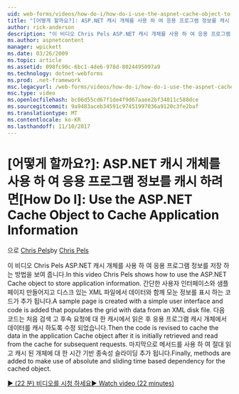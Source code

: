 ```yaml
---
uid: web-forms/videos/how-do-i/how-do-i-use-the-aspnet-cache-object-to-cache-application-information
title: "[어떻게 할까요?]: ASP.NET 캐시 개체를 사용 하 여 응용 프로그램 정보를 캐시 | Microsoft Docs"
author: rick-anderson
description: "이 비디오 Chris Pels ASP.NET 캐시 개체를 사용 하 여 응용 프로그램 정보를 저장 하는 방법을 보여 줍니다. 샘플 페이지를 사용 하는 간단한 사용자 인터페이스와 생성 됩니다는 중..."
ms.author: aspnetcontent
manager: wpickett
ms.date: 03/26/2009
ms.topic: article
ms.assetid: 098fc90c-6bc1-4de6-978d-8024495097a9
ms.technology: dotnet-webforms
ms.prod: .net-framework
msc.legacyurl: /web-forms/videos/how-do-i/how-do-i-use-the-aspnet-cache-object-to-cache-application-information
msc.type: video
ms.openlocfilehash: bc06d55cd67f1de4f9d67aaee2bf34811c588dce
ms.sourcegitcommit: 9a9483aceb34591c97451997036a9120c3fe2baf
ms.translationtype: MT
ms.contentlocale: ko-KR
ms.lasthandoff: 11/10/2017
---
```

<a name="how-do-i-use-the-aspnet-cache-object-to-cache-application-information"></a><span data-ttu-id="af778-104">[어떻게 할까요?]: ASP.NET 캐시 개체를 사용 하 여 응용 프로그램 정보를 캐시 하려면</span><span class="sxs-lookup"><span data-stu-id="af778-104">[How Do I]: Use the ASP.NET Cache Object to Cache Application Information</span></span>
====================
<span data-ttu-id="af778-105">으로 [Chris Pels](https://twitter.com/chrispels)</span><span class="sxs-lookup"><span data-stu-id="af778-105">by [Chris Pels](https://twitter.com/chrispels)</span></span>

<span data-ttu-id="af778-106">이 비디오 Chris Pels ASP.NET 캐시 개체를 사용 하 여 응용 프로그램 정보를 저장 하는 방법을 보여 줍니다.</span><span class="sxs-lookup"><span data-stu-id="af778-106">In this video Chris Pels shows how to use the ASP.NET Cache object to store application information.</span></span> <span data-ttu-id="af778-107">간단한 사용자 인터페이스와 샘플 페이지 만들어지고 디스크 있는 XML 파일에서 데이터와 함께 모눈 정보를 표시 하는 코드가 추가 됩니다.</span><span class="sxs-lookup"><span data-stu-id="af778-107">A sample page is created with a simple user interface and code is added that populates the grid with data from an XML disk file.</span></span> <span data-ttu-id="af778-108">다음 코드는 처음 검색 고 후속 요청에 대 한 캐시에서 읽은 후 응용 프로그램 캐시 개체에서 데이터를 캐시 하도록 수정 되었습니다.</span><span class="sxs-lookup"><span data-stu-id="af778-108">Then the code is revised to cache the data in the application Cache object after it is initially retrieved and read from the cache for subsequent requests.</span></span> <span data-ttu-id="af778-109">마지막으로 메서드를 사용 하 여 절대 읽고 캐시 된 개체에 대 한 시간 기반 종속성 슬라이딩 추가 됩니다.</span><span class="sxs-lookup"><span data-stu-id="af778-109">Finally, methods are added to make use of absolute and sliding time based dependency for the cached object.</span></span>

[<span data-ttu-id="af778-110">&#9654; (22 분) 비디오를 시청 하세요</span><span class="sxs-lookup"><span data-stu-id="af778-110">&#9654; Watch video (22 minutes)</span></span>](https://channel9.msdn.com/Blogs/ASP-NET-Site-Videos/how-do-i-use-the-aspnet-cache-object-to-cache-application-information)
